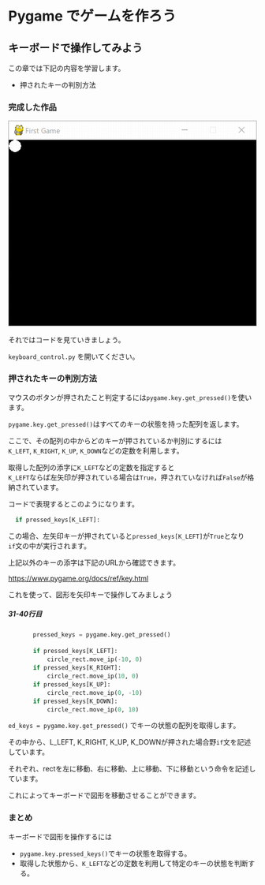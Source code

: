 # Pygame でゲームを作ろう

## キーボードで操作してみよう

この章では下記の内容を学習します。

- 押されたキーの判別方法

### 完成した作品

![](./keyboard_control.gif)

それではコードを見ていきましょう。

`keyboard_control.py` を開いてください。

### 押されたキーの判別方法

マウスのボタンが押されたこと判定するには`pygame.key.get_pressed()`を使います。

`pygame.key.get_pressed()`はすべてのキーの状態を持った配列を返します。

ここで、その配列の中からどのキーが押されているか判別にするには
<br>
`K_LEFT`, `K_RIGHT`, `K_UP`, `K_DOWN`などの定数を利用します。

取得した配列の添字に`K_LEFT`などの定数を指定すると
<br>
`K_LEFT`ならば左矢印が押されている場合は`True`，押されていなければ`False`が格納されています。

コードで表現するとこのようになります。

```python
  if pressed_keys[K_LEFT]:
```

この場合、左矢印キーが押されていると`pressed_keys[K_LEFT]`が`True`となり
<br>
`if`文の中が実行されます。
 
 上記以外のキーの添字は下記のURLから確認できます。

 https://www.pygame.org/docs/ref/key.html


 これを使って、図形を矢印キーで操作してみましょう

 #####  31-40行目

 ```python
        pressed_keys = pygame.key.get_pressed()

        if pressed_keys[K_LEFT]:
            circle_rect.move_ip(-10, 0)
        if pressed_keys[K_RIGHT]:
            circle_rect.move_ip(10, 0)
        if pressed_keys[K_UP]:
            circle_rect.move_ip(0, -10)
        if pressed_keys[K_DOWN]:
            circle_rect.move_ip(0, 10)
```

`ed_keys = pygame.key.get_pressed()` でキーの状態の配列を取得します。

その中から、L_LEFT, K_RIGHT, K_UP, K_DOWNが押された場合野`if`文を記述しています。

それぞれ、rectを左に移動、右に移動、上に移動、下に移動という命令を記述しています。

これによってキーボードで図形を移動させることができます。

### まとめ

キーボードで図形を操作するには

- `pygame.key.pressed_keys()`でキーの状態を取得する。
- 取得した状態から、`K_LEFT`などの定数を利用して特定のキーの状態を判断する。